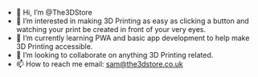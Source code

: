 - 👋 Hi, I’m @The3DStore
- 👀 I’m interested in making 3D Printing as easy as clicking a button and watching your print be created in front of your very eyes.
- 🌱 I’m currently learning PWA and basic app development to help make 3D Printing accessible.
- 💞️ I’m looking to collaborate on anything 3D Printing related.
- 📫 How to reach me email: sam@the3dstore.co.uk

